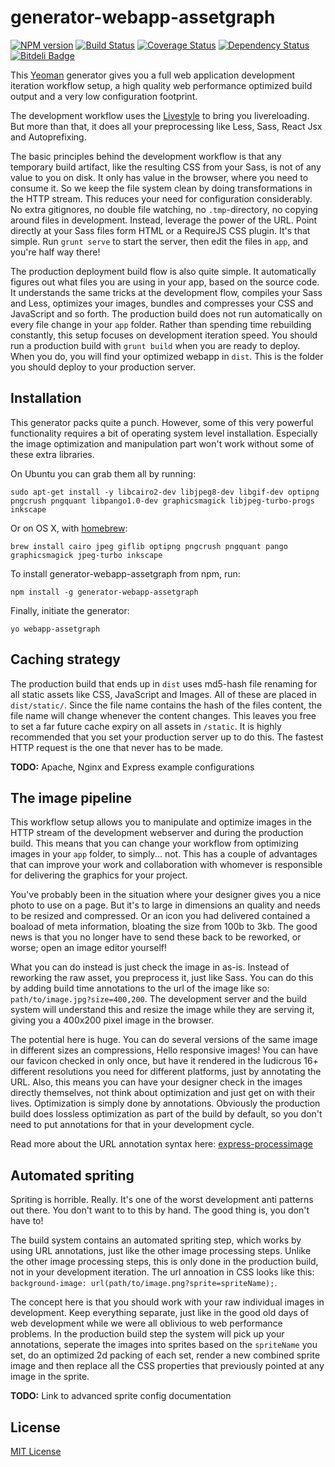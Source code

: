 generator-webapp-assetgraph
===========================

[![NPM version](https://badge.fury.io/js/generator-webapp-assetgraph.png)](http://badge.fury.io/js/generator-webapp-assetgraph)
[![Build Status](https://travis-ci.org/Munter/generator-webapp-assetgraph.png?branch=master)](https://travis-ci.org/Munter/generator-webapp-assetgraph)
[![Coverage Status](https://coveralls.io/repos/Munter/generator-webapp-assetgraph/badge.png)](https://coveralls.io/r/Munter/generator-webapp-assetgraph)
[![Dependency Status](https://david-dm.org/Munter/generator-webapp-assetgraph.png)](https://david-dm.org/Munter/generator-webapp-assetgraph)
[![Bitdeli Badge](https://d2weczhvl823v0.cloudfront.net/Munter/generator-webapp-assetgraph/trend.png)](https://bitdeli.com/free "Bitdeli Badge")

This [Yeoman](http://yeoman.io) generator gives you a full web application development iteration workflow setup, a high quality web performance optimized build output and a very low configuration footprint.

The development workflow uses the [Livestyle](https://github.com/One-com/livestyle) to bring you livereloading. But more than that, it does all your preprocessing like Less, Sass, React Jsx and Autoprefixing.

The basic principles behind the development workflow is that any temporary build artifact, like the resulting CSS from your Sass, is not of any value to you on disk. It only has value in the browser, where you need to consume it. So we keep the file system clean by doing transformations in the HTTP stream. This reduces your need for configuration considerably. No extra gitignores, no double file watching, no `.tmp`-directory, no copying around files in development. Instead, leverage the power of the URL. Point directly at your Sass files form HTML or a RequireJS CSS plugin. It's that simple. Run `grunt serve` to start the server, then edit the files in `app`, and you're half way there!

The production deployment build flow is also quite simple. It automatically figures out what files you are using in your app, based on the source code. It understands the same tricks at the development flow, compiles your Sass and Less, optimizes your images, bundles and compresses your CSS and JavaScript and so forth. The production build does not run automatically on every file change in your `app` folder. Rather than spending time rebuilding constantly, this setup focuses on development iteration speed. You should run a production build with `grunt build` when you are ready to deploy. When you do, you will find your optimized webapp in `dist`. This is the folder you should deploy to your production server.


Installation
------------

This generator packs quite a punch. However, some of this very powerful functionality requires a bit of operating system level installation. Especially the image optimization and manipulation part won't work without some of these extra libraries.

On Ubuntu you can grab them all by running:

```
sudo apt-get install -y libcairo2-dev libjpeg8-dev libgif-dev optipng pngcrush pngquant libpango1.0-dev graphicsmagick libjpeg-turbo-progs inkscape
```

Or on OS X, with [homebrew](http://brew.sh/):

```
brew install cairo jpeg giflib optipng pngcrush pngquant pango graphicsmagick jpeg-turbo inkscape
```

To install generator-webapp-assetgraph from npm, run:

```
npm install -g generator-webapp-assetgraph
```

Finally, initiate the generator:

```
yo webapp-assetgraph
```

Caching strategy
----------------

The production build that ends up in `dist` uses md5-hash file renaming for all static assets like CSS, JavaScript and Images. All of these are placed in `dist/static/`. Since the file name contains the hash of the files content, the file name will change whenever the content changes. This leaves you free to set a far future cache expiry on all assets in `/static`. It is highly recommended that you set your production server up to do this. The fastest HTTP request is the one that never has to be made.

**TODO:** Apache, Nginx and Express example configurations


The image pipeline
------------------

This workflow setup allows you to manipulate and optimize images in the HTTP stream of the development webserver and during the production build. This means that you can change your workflow from optimizing images in your `app` folder, to simply... not. This has a couple of advantages that can improve your work and collaboration with whomever is responsible for delivering the graphics for your project.

You've probably been in the situation where your designer gives you a nice photo to use on a page. But it's to large in dimensions an quality and needs to be resized and compressed. Or an icon you had delivered contained a boaload of meta information, bloating the size from 100b to 3kb. The good news is that you no longer have to send these back to be reworked, or worse; open an image editor yourself!

What you can do instead is just check the image in as-is. Instead of reworking the raw asset, you preprocess it, just like Sass. You can do this by adding build time annotations to the url of the image like so: `path/to/image.jpg?size=400,200`. The development server and the build system will understand this and resize the image while they are serving it, giving you a 400x200 pixel image in the browser.

The potential here is huge. You can do several versions of the same image in different sizes an compressions, Hello responsive images! You can have our favicon checked in only once, but have it rendered in the ludicrous 16+ different resolutions you need for different platforms, just by annotating the URL. Also, this means you can have your designer check in the images directly themselves, not think about optimization and just get on with their lives. Optimization is simply done by annotations. Obviously the production build does lossless optimization as part of the build by default, so you don't need to put annotations for that in your development cycle.

Read more about the URL annotation syntax here: [express-processimage](https://github.com/papandreou/express-processimage/)


Automated spriting
------------------

Spriting is horrible. Really. It's one of the worst development anti patterns out there. You don't want to to this by hand. The good thing is, you don't have to!

The build system contains an automated spriting step, which works by using URL annotations, just like the other image processing steps. Unlike the other image processing steps, this is only done in the production build, not in your development iteration. The url annoation in CSS looks like this: `background-image: url(path/to/image.png?sprite=spriteName);`.

The concept here is that you should work with your raw individual images in development. Keep everything separate, just like in the good old days of web development while we were all oblivious to web performance problems. In the production build step the system will pick up your annotations, seperate the images into sprites based on the `spriteName` you set, do an optimized 2d packing of each set, render a new combined sprite image and then replace all the CSS properties that previously pointed at any image in the sprite.

**TODO:** Link to advanced sprite config documentation

## License

[MIT License](http://en.wikipedia.org/wiki/MIT_License)
